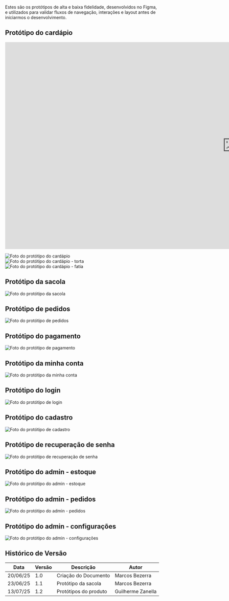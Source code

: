 Estes são os protótipos de alta e baixa fidelidade, desenvolvidos no Figma, e utilizados para validar fluxos de navegação, interações e layout antes de iniciarmos o desenvolvimento.

## Protótipo do cardápio

<iframe style="border: 1px solid rgba(0, 0, 0, 0.1);" width="1500" height="675" src="https://embed.figma.com/proto/d67drzzQmjAqaOj5iIwoUM/Bananoffee?node-id=135-3&starting-point-node-id=135%3A3&embed-host=share" allowfullscreen></iframe>

![Foto do protótipo do cardápio](Cardapio.png)  
![Foto do protótipo do cardápio - torta](Cardapio_torta.png)  
![Foto do protótipo do cardápio - fatia](Cardapio_fatia.png)

## Protótipo da sacola

![Foto do protótipo da sacola](Sacola.png)

## Protótipo de pedidos

![Foto do protótipo de pedidos](Pedidos.png)

## Protótipo do pagamento

![Foto do protótipo de pagamento](Pagamento.png)

## Protótipo da minha conta

![Foto do protótipo da minha conta](Minha_Conta.png)

## Protótipo do login

![Foto do protótipo de login](Login.png)

## Protótipo do cadastro

![Foto do protótipo de cadastro](Cadastro.png)

## Protótipo de recuperação de senha

![Foto do protótipo de recuperação de senha](Recuperar_Senha.png)

## Protótipo do admin - estoque

![Foto do protótipo do admin - estoque](admin_estoque.png)

## Protótipo do admin - pedidos

![Foto do protótipo do admin - pedidos](admin_pedidos.png)

## Protótipo do admin - configurações

![Foto do protótipo do admin - configurações](admin_config.png)

## Histórico de Versão

| Data     | Versão | Descrição             | Autor             |
| -------- | ------ | --------------------- | ----------------- |
| 20/06/25 | 1.0    | Criação do Documento  | Marcos Bezerra    |
| 23/06/25 | 1.1    | Protótipo da sacola   | Marcos Bezerra    |
| 13/07/25 | 1.2    | Protótipos do produto | Guilherme Zanella |
